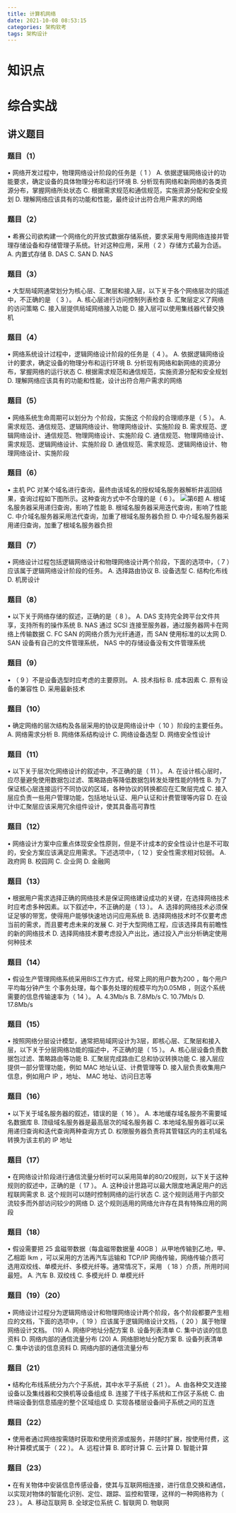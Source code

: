 ```yaml
---
title: 计算机网络
date: 2021-10-08 08:53:15
categories: 架构软考
tags: 架构设计
---
```



# 知识点

<!--more-->

# 综合实战
## 讲义题目
### 题目（1）
• 网络开发过程中，物理网络设计阶段的任务是（ 1 ）
A. 依据逻辑网络设计的功能要求，确定设备的具体物理分布和运行环境
B. 分析现有网络和新网络的各类资源分布，掌握网络所处状态
C. 根据需求规范和通信规范，实施资源分配和安全规划
D. 理解网络应该具有的功能和性能，最终设计出符合用户需求的网络


### 题目（2）
• 希赛公司欲构建一个网络化的开放式数据存储系统，要求采用专用网络连接并管理存储设备和存储管理子系统。针对这种应用，采用（ 2 ）存储方式最为合适。
A. 内置式存储       B. DAS      C. SAN      D. NAS 

### 题目（3）
• 大型局域网通常划分为核心层、汇聚层和接入层，以下关于各个网络层次的描述中，不正确的是 （ 3 ）。
A. 核心层进行访问控制列表检查 
B. 汇聚层定义了网络的访问策略
C. 接入层提供局域网络接入功能 
D. 接入层可以使用集线器代替交换机

### 题目（4）
• 网络系统设计过程中，逻辑网络设计阶段的任务是（ 4 ）。
A. 依据逻辑网络设计的要求，确定设备的物理分布和运行环境
B. 分析现有网络和新网络的资源分布，掌握网络的运行状态
C. 根据需求规范和通信规范，实施资源分配和安全规划
D. 理解网络应该具有的功能和性能，设计出符合用户需求的网络


### 题目（5）
• 网络系统生命周期可以划分为 个阶段，实施这 个阶段的合理顺序是（ 5 ）。
A. 需求规范、通信规范、逻辑网络设计、物理网络设计、实施阶段
B. 需求规范、逻辑网络设计、通信规范、物理网络设计、实施阶段
C. 通信规范、物理网络设计、需求规范、逻辑网络设计、实施阶段
D. 通信规范、需求规范、逻辑网络设计、物理网络设计、实施阶段


### 题目（6）
• 主机 PC 对某个域名进行查询，最终由该域名的授权域名服务器解析井返回结果，查询过程如下图所示。这种查询方式中不合理的是（ 6 ）。
![第6题](/images/系统架构师/计算机网络-第6题.png)
A. 根域名服务器采用递归查询，影响了性能
B. 根域名服务器采用迭代查询，影响了性能
C. 中介域名服务器采用法代查询，加重了根域名服务器负担
D. 中介域名服务器采用递归查询，加重了根域名服务器负担

### 题目（7）
• 网络设计过程包括逻辑网络设计和物理网络设计两个阶段，下面的选项中，（ 7 ）应该属于逻辑网络设计阶段的任务。
A. 选择路由协议     B. 设备选型     C. 结构化布线       D. 机房设计

### 题目（8）
• 以下关于网络存储的叙述，正确的是（ 8 ）。
A. DAS 支持完全跨平台文件共享，支持所有的操作系统
B. NAS 通过 SCSI 连接至服务器，通过服务器网卡在网络上传输数据
C. FC SAN 的网络介质为光纤通道，而 SAN 使用标准的以太网
D. SAN 设备有自己的文件管理系统， NAS 中的存储设备没有文件管理系统

### 题目（9）
• （ 9 ）不是设备选型时应考虑的主要原则。
A. 技术指标     B. 成本因素     C. 原有设备的兼容性     D. 采用最新技术

### 题目（10）
• 确定网络的层次结构及各层采用的协议是网络设计中（ 10 ）阶段的主要任务。
A. 网络需求分析
B. 网络体系结构设计
C. 网络设备选型
D. 网络安全性设计

### 题目（11）
• 以下关于层次化网络设计的叙述中，不正确的是（ 11 ）。
A. 在设计核心层时，应尽量避免使用数据包过滤、策略路由等降低数据包转发处理性能的特性
B. 为了保证核心层连接运行不同协议的区域，各种协议的转换都应在汇聚层完成
C. 接入层应负责一些用户管理功能，包括地址认证、用户认证和计费管理等内容
D. 在设计中汇聚层应该采用冗余组件设计，使其具备高可靠性

### 题目（12）
• 网络设计方案中应重点体现安全性原则，但是不计成本的安全性设计也是不可取的，安全方案应该满足应用需求。下述选项中，（ 12 ）安全性需求相对较弱。
A. 政府网       B. 校园网       C. 企业网       D. 金融网


### 题目（13）
• 根据用户需求选择正确的网络技术是保证网络建设成功的关键，在选择网络技术时应考虑多种因素。以下叙述中，不正确的是（ 13 ）。
A. 选择的网络技术必须保证足够的带宽，使得用户能够快速地访问应用系统
B. 选择网络技术时不仅要考虑当前的需求，而且要考虑未来的发展
C. 对于大型网络工程，应该选择具有前瞻性的新的网络技术
D. 选择网络技术要考虑投入产出比，通过投入产出分析确定使用何种技术

### 题目（14）
• 假设生产管理网络系统采用BIS工作方式，经常上网的用户数为200 ，每个用户平均每分钟产生 个事务处理，每个事务处理的规模平均为0.05MB ，则这个系统需要的信息传输速率为（ 14 ）。
A. 4.3Mb/s      B. 7.8Mb/s      C. 10.7Mb/s     D. 17.8Mb/s 

### 题目（15）
• 按照网络分层设计模型，通常把局域网设计为3层，即核心层、汇聚层和接入层，以下关于分层网络功能的描述中，不正确的是（ 15 ）。
A. 核心层设备负责数据包过滤、策略路由等功能
B. 汇聚层完成路由汇总和协议转换功能
C. 接入层应提供一部分管理功能，例如 MAC 地址认证、计费管理等
D. 接入层负责收集用户信息，例如用户 IP ，地址、 MAC 地址、访问日志等

### 题目（16）
• 以下关于域名服务器的叙述，错误的是（ 16 ）。
A. 本地缓存域名服务不需要域名数据库
B. 顶级域名服务器是最高层次的域名服务器
C. 本地域名服务器可以采用递归查询和迭代查询两种查询方式
D. 权限服务器负责将其管辖区内的主机域名转换为该主机的 IP 地址

### 题目（17）
• 在网络设计阶段进行通信流量分析时可以采用简单的80/20规则，以下关于这种规则的叙述中，正确的是（ 17 ）。
A. 这种设计思路可以最大限度地满足用户的远程联网需求
B. 这个规则可以随时控制网络的运行状态
C. 这个规则适用于内部交流较多而外部访问较少的网络
D. 这个规则适用的网络允许存在具有特殊应用的网段

### 题目（18）
• 假设需要把 25 盒磁带数据（每盒磁带数据量 40GB 〕从甲地传输到乙地，甲、乙相距 lkm ，可以采用的方法再汽车运输和 TCP/IP 网络传输，网络传输介质可选用双绞线、单模光纤、多模光纤等。通常情况下，采用 （ 18 ）介质，所用时间最短。
A. 汽车     B. 双绞线       C. 多模光纤     D. 单模光纤


### 题目（19）（20）
• 网络设计过程分为逻辑网络设计和物理网络设计两个阶段，各个阶段都要产生相应的文档，下面的选项中，（ 19 ）应该属于逻辑网络设计文档，（ 20 ）属于物理网络设计文档。
(19) A. 网络IP地址分配方案      B. 设备列表清单     C. 集中访谈的信息资料       D. 网络内部的通信流量分布
(20) A. 网络胆地址分配方案      B. 设备列表清单     C. 集中访谈的信息资料       D. 网络内部的通信流量分布


### 题目（21）
• 结构化布线系统分为六个子系统，其中水平子系统（ 21 ）。
A. 由各种交叉连接设备以及集线器和交换机等设备组成
B. 连接了干线子系统和工作区子系统
C. 由终端设备到信息插座的整个区域组成
D. 实现各楼层设备间子系统之间的互连

### 题目（22）
• 使用者通过网络按需随时获取和使用资源或服务，并随时扩展，按使用付费，这种计算模式属于（ 22 ）。
A. 远程计算     B. 即时计算     C. 云计算       D. 智能计算

### 题目（23）
• 在有关物体中安装信息传感设备，使其与互联网相连接，进行信息交换和通信，以实现对物体的智能化识别、定位、跟踪、监控和管理，这样的一种网络称为（ 23 ）。
A. 移动互联网       B. 全球定位系统     C. 智联网       D. 物联网